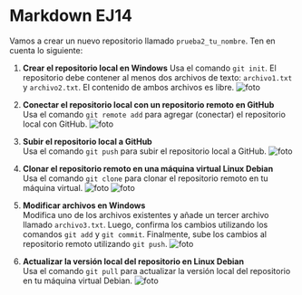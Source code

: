 # Markdown EJ14

Vamos a crear un nuevo repositorio llamado `prueba2_tu_nombre`. Ten en cuenta lo siguiente:

1. **Crear el repositorio local en Windows** 
   Usa el comando `git init`. El repositorio debe contener al menos dos archivos de texto: `archivo1.txt` y `archivo2.txt`. El contenido de ambos archivos es libre.
![foto](/Prueba_Bruno/img/image1.png)
1. **Conectar el repositorio local con un repositorio remoto en GitHub**  
   Usa el comando `git remote add` para agregar (conectar) el repositorio local con GitHub.
![foto](/Prueba_Bruno/img/image2.png)
2. **Subir el repositorio local a GitHub**  
   Usa el comando `git push` para subir el repositorio local a GitHub.
   ![foto](/Prueba_Bruno/img/image3.png)

3. **Clonar el repositorio remoto en una máquina virtual Linux Debian**  
   Usa el comando `git clone` para clonar el repositorio remoto en tu máquina virtual.
![foto](/Prueba_Bruno/img/image4.png)
![foto](/Prueba_Bruno/img/image5.png)
4. **Modificar archivos en Windows**  
   Modifica uno de los archivos existentes y añade un tercer archivo llamado `archivo3.txt`. Luego, confirma los cambios utilizando los comandos `git add` y `git commit`. Finalmente, sube los cambios al repositorio remoto utilizando `git push`.
   ![foto](/Prueba_Bruno/img/image6.png)

5. **Actualizar la versión local del repositorio en Linux Debian**  
   Usa el comando `git pull` para actualizar la versión local del repositorio en tu máquina virtual Debian.
   ![foto](/Prueba_Bruno/img/image7.png)

